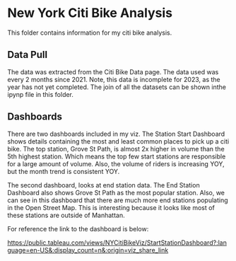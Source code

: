 # New York Citi Bike Analysis

This folder contains information for my citi bike analysis.  

## Data Pull
The data was extracted from the Citi Bike Data page.  The data used was every 2 months since 2021.  Note, this data is incomplete for 2023, as the year has not yet completed. The join of all the datasets can be shown inthe ipynp file in this folder.

## Dashboards

There are two dashboards included in my viz.  The Station Start Dashboard shows details containing the most and least common places to pick up a citi bike.  The top station, Grove St Path, is almost 2x higher in volume than the 5th highest station.  Which means the top few start stations are responsible for a large amount of volume.  Also, the volume of riders is increasing YOY, but the month trend is consistent YOY. 

The second dashboard, looks at end station data.  The End Station Dashboard also shows Grove St Path as the most popular station.  Also, we can see in this dashboard that there are much more end stations populating in the Open Street Map.  This is interesting because it looks like most of these stations are outside of Manhattan. 

For reference the link to the dashboard is below:

https://public.tableau.com/views/NYCitiBikeViz/StartStationDashboard?:language=en-US&:display_count=n&:origin=viz_share_link
